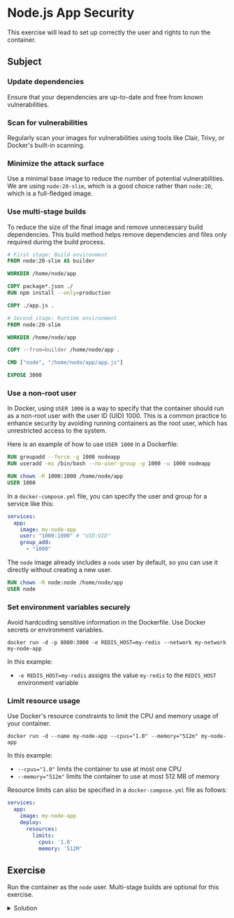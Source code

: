 # Node.js App Security

This exercise will lead to set up correctly the user and rights to run the container. 

## Subject

### Update dependencies

Ensure that your dependencies are up-to-date and free from known vulnerabilities.

### Scan for vulnerabilities

Regularly scan your images for vulnerabilities using tools like Clair, Trivy, or Docker's built-in scanning.

### Minimize the attack surface

Use a minimal base image to reduce the number of potential vulnerabilities.
We are using `node:20-slim`, which is a good choice rather than `node:20`, which is a full-fledged image.

### Use multi-stage builds

To reduce the size of the final image and remove unnecessary build dependencies.
This build method helps remove dependencies and files only required during the build process.

```Dockerfile
# First stage: Build environment
FROM node:20-slim AS builder

WORKDIR /home/node/app

COPY package*.json ./
RUN npm install --only=production

COPY ./app.js .

# Second stage: Runtime environment
FROM node:20-slim

WORKDIR /home/node/app

COPY --from=builder /home/node/app .

CMD ["node", "/home/node/app/app.js"]

EXPOSE 3000
```

### Use a non-root user

In Docker, using `USER 1000` is a way to specify that the container should run as a non-root user with the user ID (UID) 1000.
This is a common practice to enhance security by avoiding running containers as the root user, which has unrestricted access to the system.

Here is an example of how to use `USER 1000` in a Dockerfile:

```Dockerfile
RUN groupadd --force -g 1000 nodeapp
RUN useradd -ms /bin/bash --no-user-group -g 1000 -u 1000 nodeapp

RUN chown -R 1000:1000 /home/node/app
USER 1000
```

In a `docker-compose.yml` file, you can specify the user and group for a service like this:

```yml
services:
  app:
    image: my-node-app
    user: "1000:1000" # "UID:GID"
    group_add:
      - "1000"
```

The `node` image already includes a `node` user by default, so you can use it directly without creating a new user.

```Dockerfile
RUN chown -R node:node /home/node/app
USER node
```

### Set environment variables securely

Avoid hardcoding sensitive information in the Dockerfile.
Use Docker secrets or environment variables.

```shell
docker run -d -p 8000:3000 -e REDIS_HOST=my-redis --network my-network my-node-app
```

In this example:

- `-e REDIS_HOST=my-redis` assigns the value `my-redis` to the `REDIS_HOST` environment variable

### Limit resource usage

Use Docker's resource constraints to limit the CPU and memory usage of your container.

```shell
docker run -d --name my-node-app --cpus="1.0" --memory="512m" my-node-app
```

In this example:  
- `--cpus="1.0"` limits the container to use at most one CPU
- `--memory="512m"` limits the container to use at most 512 MB of memory

Resource limits can also be specified in a `docker-compose.yml` file as follows:

```yaml
services:
  app:
    image: my-node-app
    deploy:
      resources:
        limits:
          cpus: '1.0'
          memory: '512M'
```

## Exercise

Run the container as the `node` user. Multi-stage builds are optional for this exercise.

<details>
  <summary>Solution</summary>

```Dockerfile
FROM node:20-slim

WORKDIR /home/node/app

COPY ./app.js .
COPY package*.json .

RUN chown -R node:node /home/node/app
USER node

RUN npm install --only=production

CMD ["node", "/home/node/app/app.js"]

EXPOSE 3000
```

```shell
docker build . -t my-node-app --no-cache
docker run --rm --init -p 3000:3000 my-node-app
```

visit [http://localhost:3000](http://localhost:3000) to see the app running.

</details>

